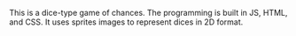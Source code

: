 This is a dice-type game of chances. The programming is built in JS, HTML, and CSS. It uses sprites images to represent dices in 2D format. 